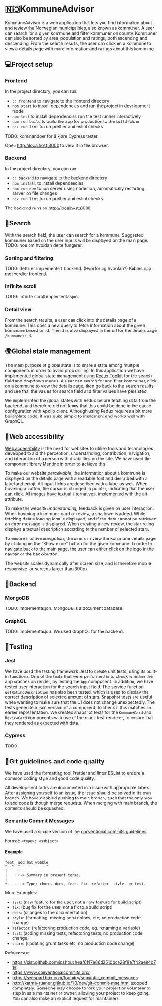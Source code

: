 #  🇳🇴KommuneAdvisor 
KommuneAdvisor is a web application that lets you find information about and review the Norwegian municipalities, also known as kommuner. A user can search for a given kommune and filter kommuner on county. Kommuner can also be sorted by area, population and ratings, both ascending and descending. From the search results, the user can click on a kommune to view a details page with more information and ratings about this kommune. 


## 💻Project setup

### Frontend
In the project directory, you can run:
- `cd frontend` to navigate to the frontend directory
- `npm start` to install dependencies and run the project in development mode
- `npm test` to install dependencies run the test runner interactively
- `npm run build` to build the app for production to the `build` folder
- `npx run lint` to run prettier and eslint checks

TODO: kommandoer for å kjøre Cypress tester. 

Open [http://localhost:3000](http://localhost:3000) to view it in the browser.

### Backend
In the project directory, you can run:
- `cd backend` to navigate to the backend directory
- `npm install` to install dependencies
- `npm run dev` to run server using nodemon, automatically restarting server on file changes
- `npx run lint` to run prettier and eslint checks

The backend runs on [http://localhost:8000](http://localhost:8000).


## 🔎Search 
With the search field, the user can search for a kommune. Suggested kommuner based on the user inputs will be displayed on the main page. 
TODO: noe om hvordan dette fungerer. 

### Sorting and filtering
TODO: dette er implementert backend. (Hvorfor og hvordan?) Kobles opp mot verdier frontend. 

### Infinite scroll
TODO: infinite scroll implementasjon. 

### Detail view
From the search results, a user can click into the details page of a kommune. This does a new query to fetch information about the given kommune based on id. The id is also displayed in the url for the details page `/kommune/:id`. 


## 🌍Global state management
The main purpose of global state is to share a state among multiple components in order to avoid prop drilling. In this application we have implemented global state management using [Redux Toolkit](https://redux-toolkit.js.org) for the search field and dropdown menus. A user can search for and filter kommuner, click on a kommune to view the details page, then go back to the search results and see that the values for search field and filter values have persisted. 

We implemented the global states with Redux before fetching data from the backend, and therefore did not know that this could be done in the cache configuration with Apollo client. Although using Redux requires a bit more boilerplate code, it was quite simple to implement and works well with GraphQL. 


## 💅Web accessibility

[Web accessibility](https://monsido.com/web-accessibility) is the need for websites to utilize tools and technologies developed to aid the perception, understanding, contribution, navigation, and interaction of a person with disabilities on the site. We have used the component library [Mantine](https://mantine.dev) in order to achieve this.

To make our website *perceivable*, the information about a kommune is displayed on the details page with a readable font and described with a label and emoji. All input fields are described with a label as well. When hovering a button, the cursor is changed to pointer, indicating that the user can click. All images have textual alternatives, implemented with the alt-attribute. 

To make the website *understanding*, feedback is given on user interaction. When hovering a kommune card or review, a shadown is added. While fetching data a loading icon is displayed, and if the data cannot be retrieved an error message is displayed. When creating a new review, the star rating displays a textual description according to the number of selected stars. 

To ensure intuitive *navigation*, the user can view the kommune details page by clicking on the "Show more" button for the given kommune. In order to navigate back to the main page, the user can either click on the logo in the navbar or the back-button.

The website scales dynamically after screen size, and is therefore mobile responsive for screens larger than 300px.

## 💾Backend

### MongoDB
TODO: implementasjon. 
MongoDB is a document database. 

### GraphQL
TODO: implementasjon.
We used GraphQL for the backend. 

## 🧪Testing

### Jest
We have used the testing framework Jest to create unit tests, using its built-in functions. One of the tests that were performed is to check whether the app crashes on render, by testing the `App` component. In addition, we have tested user interaction for the search input field. The service function `getRatingDescription` has also been tested, which is used to display the correct description of selected amount of stars. Snapshot tests are useful when wanting to make sure that the UI does not change unexpectedly. The tests generate a json version of a component, to check if this matches an earlier representation. We created snapshot tests for the `KommuneCard` and `ReviewCard` components with use of the react-test-renderer, to ensure that they rendered as expected with data.


### Cypress
TODO


## 🚀Git guidelines and code quality

We have used the formatting tool Prettier and linter ESLint to ensure a common coding style and good code quality. 

All development tasks are documented in a issue with appropriate labels. After assigning yourself to an issue, the issue should be solved in its own branch. We have disabled pushing to main branch, such that the only way to add code is though merge requests. When merging with main branch, the commits should be squashed.


### Semantic Commit Messages

We have used a simple version of the [conventional commits guidelines](https://www.conventionalcommits.org/en/v1.0.0/).

Format: `<type>: <subject>`

#### Example

```
feat: add hat wobble
^--^  ^------------^
|     |
|     +-> Summary in present tense.
|
+-------> Type: chore, docs, feat, fix, refactor, style, or test.
```

More Examples:

- `feat`: (new feature for the user, not a new feature for build script)
- `fix`: (bug fix for the user, not a fix to a build script)
- `docs`: (changes to the documentation)
- `style`: (formatting, missing semi colons, etc; no production code change)
- `refactor`: (refactoring production code, eg. renaming a variable)
- `test`: (adding missing tests, refactoring tests; no production code change)
- `chore`: (updating grunt tasks etc; no production code change)

References:

- https://gist.github.com/joshbuchea/6f47e86d2510bce28f8e7f42ae84c716
- https://www.conventionalcommits.org/
- https://seesparkbox.com/foundry/semantic_commit_messages
- http://karma-runner.github.io/1.0/dev/git-commit-msg.html stopped completely. Someone may choose to fork your project or volunteer to step in as a maintainer or owner, allowing your project to keep going. You can also make an explicit request for maintainers.
